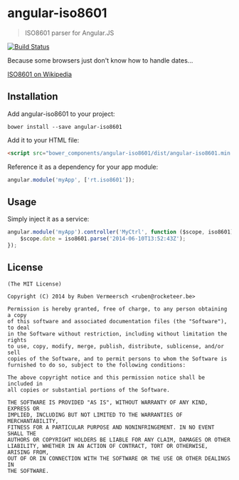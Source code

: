 # angular-iso8601

> ISO8601 parser for Angular.JS

[![Build Status](https://travis-ci.org/rubenv/angular-iso8601.png?branch=master)](https://travis-ci.org/rubenv/angular-iso8601)

Because some browsers just don't know how to handle dates...

[ISO8601 on Wikipedia](http://en.wikipedia.org/wiki/ISO_8601)

## Installation
Add angular-iso8601 to your project:

```
bower install --save angular-iso8601
```

Add it to your HTML file:

```html
<script src="bower_components/angular-iso8601/dist/angular-iso8601.min.js"></script>
```

Reference it as a dependency for your app module:

```js
angular.module('myApp', ['rt.iso8601']);
```

## Usage

Simply inject it as a service:

```js
angular.module('myApp').controller('MyCtrl', function ($scope, iso8601) {
    $scope.date = iso8601.parse('2014-06-10T13:52:43Z');
});
```

## License 

    (The MIT License)

    Copyright (C) 2014 by Ruben Vermeersch <ruben@rocketeer.be>

    Permission is hereby granted, free of charge, to any person obtaining a copy
    of this software and associated documentation files (the "Software"), to deal
    in the Software without restriction, including without limitation the rights
    to use, copy, modify, merge, publish, distribute, sublicense, and/or sell
    copies of the Software, and to permit persons to whom the Software is
    furnished to do so, subject to the following conditions:

    The above copyright notice and this permission notice shall be included in
    all copies or substantial portions of the Software.

    THE SOFTWARE IS PROVIDED "AS IS", WITHOUT WARRANTY OF ANY KIND, EXPRESS OR
    IMPLIED, INCLUDING BUT NOT LIMITED TO THE WARRANTIES OF MERCHANTABILITY,
    FITNESS FOR A PARTICULAR PURPOSE AND NONINFRINGEMENT. IN NO EVENT SHALL THE
    AUTHORS OR COPYRIGHT HOLDERS BE LIABLE FOR ANY CLAIM, DAMAGES OR OTHER
    LIABILITY, WHETHER IN AN ACTION OF CONTRACT, TORT OR OTHERWISE, ARISING FROM,
    OUT OF OR IN CONNECTION WITH THE SOFTWARE OR THE USE OR OTHER DEALINGS IN
    THE SOFTWARE.

